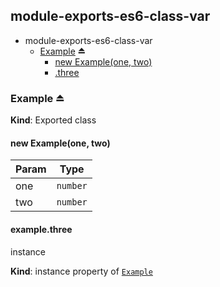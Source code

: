 <a name="module_module-exports-es6-class-var"></a>
## module-exports-es6-class-var
  

* module-exports-es6-class-var
    * [Example](#exp_module_module-exports-es6-class-var--Example) ⏏
        * [new Example(one, two)](#new_module_module-exports-es6-class-var--Example_new)
        * [.three](#module_module-exports-es6-class-var--Example.Example+three)


<a name="exp_module_module-exports-es6-class-var--Example"></a>
### Example ⏏
**Kind**: Exported class


<a name="new_module_module-exports-es6-class-var--Example_new"></a>
#### new Example(one, two)
  

| Param | Type     |
| ----- | -------- |
| one   | `number` |
| two   | `number` |


<a name="module_module-exports-es6-class-var--Example.Example+three"></a>
#### example.three
instance

**Kind**: instance property of [`Example`](#exp_module_module-exports-es6-class-var--Example)


